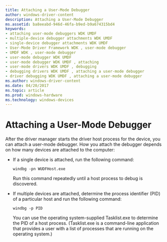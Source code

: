 ```yaml
---
title: Attaching a User-Mode Debugger
author: windows-driver-content
description: Attaching a User-Mode Debugger
ms.assetid: ba8eeabd-946d-46fa-b9ed-b9a674315bd4
keywords:
- attaching user-mode debuggers WDK UMDF
- multiple-device debugger attachments WDK UMDF
- single-device debugger attachments WDK UMDF
- User-Mode Driver Framework WDK , user-mode debugger
- UMDF WDK , user-mode debugger
- user-mode debugger WDK UMDF
- user-mode debugger WDK UMDF , attaching
- user-mode drivers WDK UMDF , debugging
- debugging drivers WDK UMDF , attaching a user-mode debugger
- driver debugging WDK UMDF , attaching a user-mode debugger
ms.author: windows-driver-content
ms.date: 04/20/2017
ms.topic: article
ms.prod: windows-hardware
ms.technology: windows-devices
---
```


# Attaching a User-Mode Debugger


After the driver manager starts the driver host process for the device, you can attach a user-mode debugger. How you attach the debugger depends on how many devices are attached to the computer:

-   If a single device is attached, run the following command:

    ```
    windbg -pn WUDFHost.exe
    ```

    Run this command repeatedly until a host process to debug is discovered.

-   If multiple devices are attached, determine the process identifier (PID) of a particular host and run the following command:

    ```
    windbg -p PID
    ```

    You can use the operating system-supplied Tasklist.exe to determine the PID of a host process. (Tasklist.exe is a command-line application that provides a user with a list of processes that are running on the operating system.)

 

 






